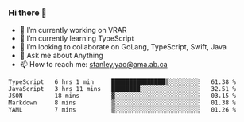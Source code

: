 ### Hi there 👋

- 🔭 I’m currently working on VRAR
- 🌱 I’m currently learning TypeScript
- 👯 I’m looking to collaborate on GoLang, TypeScript, Swift, Java
- 💬 Ask me about Anything
- 📫 How to reach me: stanley.yao@ama.ab.ca


<!--START_SECTION:waka-->
```text
TypeScript   6 hrs 1 min     ███████████████▒░░░░░░░░░   61.38 % 
JavaScript   3 hrs 11 mins   ████████░░░░░░░░░░░░░░░░░   32.51 % 
JSON         18 mins         ▓░░░░░░░░░░░░░░░░░░░░░░░░   03.15 % 
Markdown     8 mins          ▒░░░░░░░░░░░░░░░░░░░░░░░░   01.38 % 
YAML         7 mins          ▒░░░░░░░░░░░░░░░░░░░░░░░░   01.26 % 
```
<!--END_SECTION:waka-->
